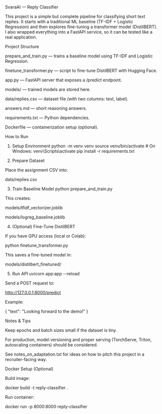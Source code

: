 SvaraAI — Reply Classifier

This project is a simple but complete pipeline for classifying short text replies. It starts with a traditional ML baseline (TF-IDF + Logistic Regression) and then explores fine-tuning a transformer model (DistilBERT). I also wrapped everything into a FastAPI service, so it can be tested like a real application.

Project Structure

prepare_and_train.py — trains a baseline model using TF-IDF and Logistic Regression.

finetune_transformer.py — script to fine-tune DistilBERT with Hugging Face.

app.py — FastAPI server that exposes a /predict endpoint.

models/ — trained models are stored here.

data/replies.csv — dataset file (with two columns: text, label).

answers.md — short reasoning answers.

requirements.txt — Python dependencies.

Dockerfile — containerization setup (optional).

How to Run
1. Setup Environment
python -m venv venv
source venv/bin/activate        # On Windows: venv\Scripts\activate
pip install -r requirements.txt

2. Prepare Dataset

Place the assignment CSV into:

data/replies.csv

3. Train Baseline Model
python prepare_and_train.py


This creates:

models/tfidf_vectorizer.joblib

models/logreg_baseline.joblib

4. (Optional) Fine-Tune DistilBERT

If you have GPU access (local or Colab):

python finetune_transformer.py


This saves a fine-tuned model in:

models/distilbert_finetuned/

5. Run API
uvicorn app:app --reload


Send a POST request to:

http://127.0.0.1:8000/predict


Example:

{ "text": "Looking forward to the demo!" }

Notes & Tips

Keep epochs and batch sizes small if the dataset is tiny.

For production, model versioning and proper serving (TorchServe, Triton, autoscaling containers) should be considered.

See notes_on_adaptation.txt for ideas on how to pitch this project in a recruiter-facing way.

Docker Setup (Optional)

Build image:

docker build -t reply-classifier .


Run container:

docker run -p 8000:8000 reply-classifier
